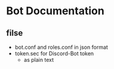 # Bot Documentation

## filse

* bot.conf and roles.conf in json format
* token.sec for Discord-Bot token
    * as plain text
